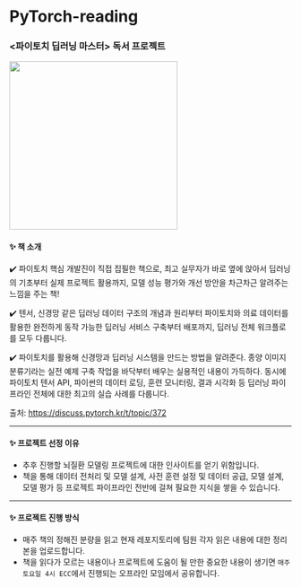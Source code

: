 # PyTorch-reading

### <파이토치 딥러닝 마스터> 독서 프로젝트 

<img src="https://user-images.githubusercontent.com/97212807/188810155-2a82e717-2130-498c-9b58-0321a3fe1378.png"  width="300" />

#### ✨ 책 소개
:heavy_check_mark: 파이토치 핵심 개발진이 직접 집필한 책으로, 최고 실무자가 바로 옆에 앉아서 딥러닝의 기초부터 실제 프로젝트 활용까지, 모델 성능 평가와 개선 방안을 차근차근 알려주는 느낌을 주는 책!

:heavy_check_mark: 텐서, 신경망 같은 딥러닝 데이터 구조의 개념과 원리부터 파이토치와 의료 데이터를 활용한 완전하게 동작 가능한 딥러닝 서비스 구축부터 배포까지, 딥러닝 전체 워크플로를 모두 다룹니다.

:heavy_check_mark: 파이토치를 활용해 신경망과 딥러닝 시스템을 만드는 방법을 알려준다. 종양 이미지 분류기라는 실전 예제 구축 작업을 바닥부터 배우는 실용적인 내용이 가득하다. 동시에 파이토치 텐서 API, 파이썬의 데이터 로딩, 훈련 모니터링, 결과 시각화 등 딥러닝 파이프라인 전체에 대한 최고의 실습 사례를 다룹니다.

출처: https://discuss.pytorch.kr/t/topic/372

----

#### ✨ 프로젝트 선정 이유
- 추후 진행할 뇌질환 모델링 프로젝트에 대한 인사이트를 얻기 위함입니다.
- 책을 통해 데이터 전처리 및 모델 설계, 사전 훈련 설정 및 데이터 공급, 모델 설계, 모델 평가 등 프로젝트 파이프라인 전반에 걸쳐 필요한 지식을 쌓을 수 있습니다.

----

#### ✨ 프로젝트 진행 방식
- 매주 책의 정해진 분량을 읽고 현재 레포지토리에 팀원 각자 읽은 내용에 대한 정리본을 업로드합니다.
- 책을 읽다가 모르는 내용이나 프로젝트에 도움이 될 만한 중요한 내용이 생기면 `매주 토요일 4시 ECC`에서 진행되는 오프라인 모임에서 공유합니다.

